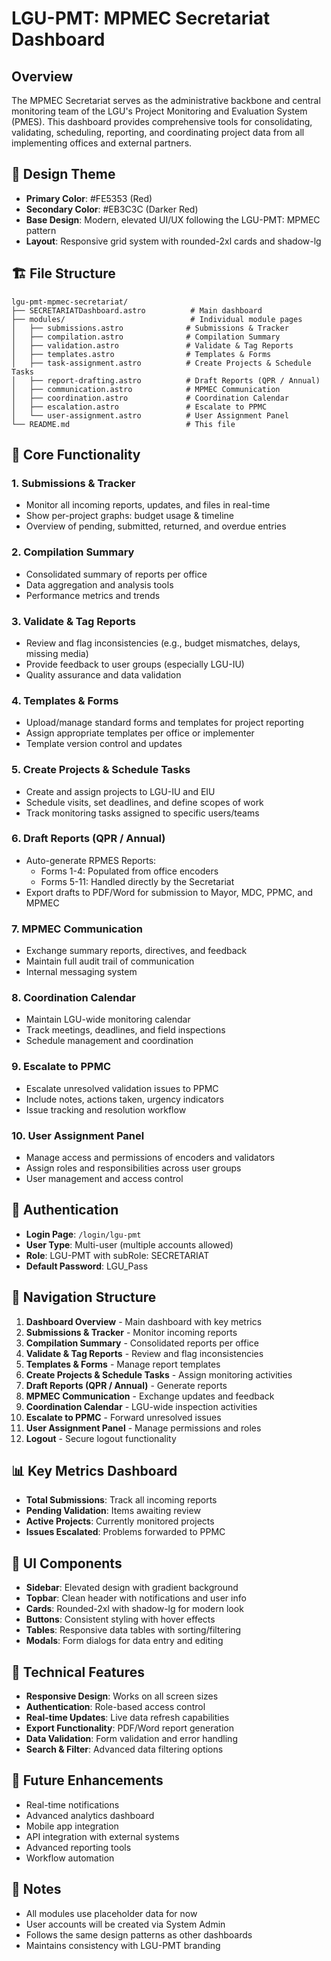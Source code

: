# LGU-PMT: MPMEC Secretariat Dashboard

## Overview
The MPMEC Secretariat serves as the administrative backbone and central monitoring team of the LGU's Project Monitoring and Evaluation System (PMES). This dashboard provides comprehensive tools for consolidating, validating, scheduling, reporting, and coordinating project data from all implementing offices and external partners.

## 🎨 Design Theme
- **Primary Color**: #FE5353 (Red)
- **Secondary Color**: #EB3C3C (Darker Red)
- **Base Design**: Modern, elevated UI/UX following the LGU-PMT: MPMEC pattern
- **Layout**: Responsive grid system with rounded-2xl cards and shadow-lg

## 🏗️ File Structure
```
lgu-pmt-mpmec-secretariat/
├── SECRETARIATDashboard.astro          # Main dashboard
├── modules/                            # Individual module pages
│   ├── submissions.astro              # Submissions & Tracker
│   ├── compilation.astro              # Compilation Summary
│   ├── validation.astro               # Validate & Tag Reports
│   ├── templates.astro                # Templates & Forms
│   ├── task-assignment.astro          # Create Projects & Schedule Tasks
│   ├── report-drafting.astro          # Draft Reports (QPR / Annual)
│   ├── communication.astro            # MPMEC Communication
│   ├── coordination.astro             # Coordination Calendar
│   ├── escalation.astro               # Escalate to PPMC
│   └── user-assignment.astro          # User Assignment Panel
└── README.md                          # This file
```

## 🎯 Core Functionality

### 1. **Submissions & Tracker**
- Monitor all incoming reports, updates, and files in real-time
- Show per-project graphs: budget usage & timeline
- Overview of pending, submitted, returned, and overdue entries

### 2. **Compilation Summary**
- Consolidated summary of reports per office
- Data aggregation and analysis tools
- Performance metrics and trends

### 3. **Validate & Tag Reports**
- Review and flag inconsistencies (e.g., budget mismatches, delays, missing media)
- Provide feedback to user groups (especially LGU-IU)
- Quality assurance and data validation

### 4. **Templates & Forms**
- Upload/manage standard forms and templates for project reporting
- Assign appropriate templates per office or implementer
- Template version control and updates

### 5. **Create Projects & Schedule Tasks**
- Create and assign projects to LGU-IU and EIU
- Schedule visits, set deadlines, and define scopes of work
- Track monitoring tasks assigned to specific users/teams

### 6. **Draft Reports (QPR / Annual)**
- Auto-generate RPMES Reports:
  - Forms 1-4: Populated from office encoders
  - Forms 5-11: Handled directly by the Secretariat
- Export drafts to PDF/Word for submission to Mayor, MDC, PPMC, and MPMEC

### 7. **MPMEC Communication**
- Exchange summary reports, directives, and feedback
- Maintain full audit trail of communication
- Internal messaging system

### 8. **Coordination Calendar**
- Maintain LGU-wide monitoring calendar
- Track meetings, deadlines, and field inspections
- Schedule management and coordination

### 9. **Escalate to PPMC**
- Escalate unresolved validation issues to PPMC
- Include notes, actions taken, urgency indicators
- Issue tracking and resolution workflow

### 10. **User Assignment Panel**
- Manage access and permissions of encoders and validators
- Assign roles and responsibilities across user groups
- User management and access control

## 🔐 Authentication
- **Login Page**: `/login/lgu-pmt`
- **User Type**: Multi-user (multiple accounts allowed)
- **Role**: LGU-PMT with subRole: SECRETARIAT
- **Default Password**: LGU_Pass

## 🧭 Navigation Structure
1. **Dashboard Overview** - Main dashboard with key metrics
2. **Submissions & Tracker** - Monitor incoming reports
3. **Compilation Summary** - Consolidated reports per office
4. **Validate & Tag Reports** - Review and flag inconsistencies
5. **Templates & Forms** - Manage report templates
6. **Create Projects & Schedule Tasks** - Assign monitoring activities
7. **Draft Reports (QPR / Annual)** - Generate reports
8. **MPMEC Communication** - Exchange updates and feedback
9. **Coordination Calendar** - LGU-wide inspection activities
10. **Escalate to PPMC** - Forward unresolved issues
11. **User Assignment Panel** - Manage permissions and roles
12. **Logout** - Secure logout functionality

## 📊 Key Metrics Dashboard
- **Total Submissions**: Track all incoming reports
- **Pending Validation**: Items awaiting review
- **Active Projects**: Currently monitored projects
- **Issues Escalated**: Problems forwarded to PPMC

## 🎨 UI Components
- **Sidebar**: Elevated design with gradient background
- **Topbar**: Clean header with notifications and user info
- **Cards**: Rounded-2xl with shadow-lg for modern look
- **Buttons**: Consistent styling with hover effects
- **Tables**: Responsive data tables with sorting/filtering
- **Modals**: Form dialogs for data entry and editing

## 🔧 Technical Features
- **Responsive Design**: Works on all screen sizes
- **Authentication**: Role-based access control
- **Real-time Updates**: Live data refresh capabilities
- **Export Functionality**: PDF/Word report generation
- **Data Validation**: Form validation and error handling
- **Search & Filter**: Advanced data filtering options

## 🚀 Future Enhancements
- Real-time notifications
- Advanced analytics dashboard
- Mobile app integration
- API integration with external systems
- Advanced reporting tools
- Workflow automation

## 📝 Notes
- All modules use placeholder data for now
- User accounts will be created via System Admin
- Follows the same design patterns as other dashboards
- Maintains consistency with LGU-PMT branding 